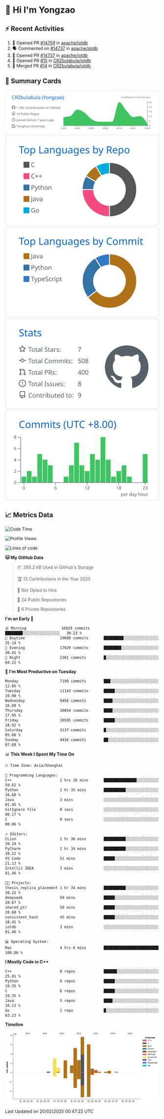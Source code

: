 # 👋 Hi I'm Yongzao

## ⚡ Recent Activities
<!--START_SECTION:activity-->
1. 💪 Opened PR [#14759](https://github.com/apache/iotdb/pull/14759) in [apache/iotdb](https://github.com/apache/iotdb)
2. 🗣 Commented on [#14737](https://github.com/apache/iotdb/pull/14737#issuecomment-2606632528) in [apache/iotdb](https://github.com/apache/iotdb)
3. 💪 Opened PR [#14737](https://github.com/apache/iotdb/pull/14737) in [apache/iotdb](https://github.com/apache/iotdb)
4. 💪 Opened PR [#15](https://github.com/CRZbulabula/iotdb/pull/15) in [CRZbulabula/iotdb](https://github.com/CRZbulabula/iotdb)
5. 🎉 Merged PR [#14](https://github.com/CRZbulabula/iotdb/pull/14) in [CRZbulabula/iotdb](https://github.com/CRZbulabula/iotdb)
<!--END_SECTION:activity-->

## 🎑 Summary Cards

[![](https://raw.githubusercontent.com/CRZbulabula/CRZbulabula/main/profile-summary-card-output/github/0-profile-details.svg)](https://github.com/vn7n24fzkq/github-profile-summary-cards)
[![](https://raw.githubusercontent.com/CRZbulabula/CRZbulabula/main/profile-summary-card-output/github/1-repos-per-language.svg)](https://github.com/vn7n24fzkq/github-profile-summary-cards) [![](https://raw.githubusercontent.com/CRZbulabula/CRZbulabula/main/profile-summary-card-output/github/2-most-commit-language.svg)](https://github.com/vn7n24fzkq/github-profile-summary-cards)
[![](https://raw.githubusercontent.com/CRZbulabula/CRZbulabula/main/profile-summary-card-output/github/3-stats.svg)](https://github.com/vn7n24fzkq/github-profile-summary-cards) [![](https://raw.githubusercontent.com/CRZbulabula/CRZbulabula/main/profile-summary-card-output/github/4-productive-time.svg)](https://github.com/vn7n24fzkq/github-profile-summary-cards)

## 📈 Metrics Data

<!--START_SECTION:waka-->
![Code Time](http://img.shields.io/badge/Code%20Time-816%20hrs%203%20mins-blue)

![Profile Views](http://img.shields.io/badge/Profile%20Views-0-blue)

![Lines of code](https://img.shields.io/badge/From%20Hello%20World%20I%27ve%20Written-32.2%20million%20lines%20of%20code-blue)

**🐱 My GitHub Data** 

> 📦 293.2 kB Used in GitHub's Storage 
 > 
> 🏆 13 Contributions in the Year 2025
 > 
> 🚫 Not Opted to Hire
 > 
> 📜 24 Public Repositories 
 > 
> 🔑 6 Private Repositories 
 > 
**I'm an Early 🐤** 

```text
🌞 Morning                16929 commits       ████████░░░░░░░░░░░░░░░░░   30.23 % 
🌆 Daytime                19680 commits       █████████░░░░░░░░░░░░░░░░   35.14 % 
🌃 Evening                17029 commits       ████████░░░░░░░░░░░░░░░░░   30.41 % 
🌙 Night                  2361 commits        █░░░░░░░░░░░░░░░░░░░░░░░░   04.22 % 
```
📅 **I'm Most Productive on Tuesday** 

```text
Monday                   7198 commits        ███░░░░░░░░░░░░░░░░░░░░░░   12.85 % 
Tuesday                  11143 commits       █████░░░░░░░░░░░░░░░░░░░░   19.90 % 
Wednesday                9456 commits        ████░░░░░░░░░░░░░░░░░░░░░   16.89 % 
Thursday                 10054 commits       ████░░░░░░░░░░░░░░░░░░░░░   17.95 % 
Friday                   10595 commits       █████░░░░░░░░░░░░░░░░░░░░   18.92 % 
Saturday                 3137 commits        █░░░░░░░░░░░░░░░░░░░░░░░░   05.60 % 
Sunday                   4416 commits        ██░░░░░░░░░░░░░░░░░░░░░░░   07.89 % 
```


📊 **This Week I Spent My Time On** 

```text
🕑︎ Time Zone: Asia/Shanghai

💬 Programming Languages: 
C++                      2 hrs 26 mins       ███████████████░░░░░░░░░░   59.62 % 
Python                   1 hr 35 mins        ██████████░░░░░░░░░░░░░░░   38.68 % 
Java                     3 mins              ░░░░░░░░░░░░░░░░░░░░░░░░░   01.45 % 
GitIgnore file           0 secs              ░░░░░░░░░░░░░░░░░░░░░░░░░   00.17 % 
C                        0 secs              ░░░░░░░░░░░░░░░░░░░░░░░░░   00.06 % 

🔥 Editors: 
CLion                    1 hr 36 mins        ██████████░░░░░░░░░░░░░░░   39.19 % 
PyCharm                  1 hr 34 mins        ██████████░░░░░░░░░░░░░░░   38.22 % 
VS Code                  51 mins             █████░░░░░░░░░░░░░░░░░░░░   21.13 % 
IntelliJ IDEA            3 mins              ░░░░░░░░░░░░░░░░░░░░░░░░░   01.46 % 

🐱‍💻 Projects: 
thesis_replica_placement 1 hr 34 mins        ██████████░░░░░░░░░░░░░░░   38.22 % 
deepseek                 50 mins             █████░░░░░░░░░░░░░░░░░░░░   20.67 % 
shared_ptr               50 mins             █████░░░░░░░░░░░░░░░░░░░░   20.60 % 
consistent_hash          45 mins             █████░░░░░░░░░░░░░░░░░░░░   18.41 % 
iotdb                    3 mins              ░░░░░░░░░░░░░░░░░░░░░░░░░   01.46 % 

💻 Operating System: 
Mac                      4 hrs 6 mins        █████████████████████████   100.00 % 
```

**I Mostly Code in C++** 

```text
C++                      8 repos             ██████░░░░░░░░░░░░░░░░░░░   25.81 % 
Python                   6 repos             █████░░░░░░░░░░░░░░░░░░░░   19.35 % 
C                        6 repos             █████░░░░░░░░░░░░░░░░░░░░   19.35 % 
Java                     5 repos             ████░░░░░░░░░░░░░░░░░░░░░   16.13 % 
Go                       1 repo              █░░░░░░░░░░░░░░░░░░░░░░░░   03.23 % 
```



**Timeline**

![Lines of Code chart](https://raw.githubusercontent.com/CRZbulabula/CRZbulabula/main/assets/bar_graph.png)


 Last Updated on 20/02/2025 00:47:22 UTC
<!--END_SECTION:waka-->

